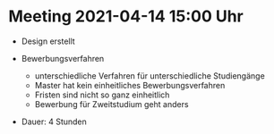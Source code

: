 # Meeting 2021-04-14 15:00 Uhr
- Design erstellt
- Bewerbungsverfahren
    - unterschiedliche Verfahren für unterschiedliche Studiengänge
    - Master hat kein einheitliches Bewerbungsverfahren
    - Fristen sind nicht so ganz einheitlich
    - Bewerbung für Zweitstudium geht anders

- Dauer: 4 Stunden